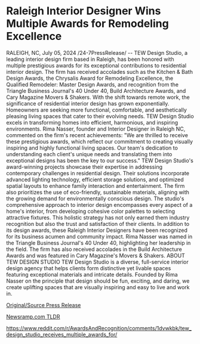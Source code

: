 # Raleigh Interior Designer Wins Multiple Awards for Remodeling Excellence

RALEIGH, NC, July 05, 2024 /24-7PressRelease/ -- TEW Design Studio, a leading interior design firm based in Raleigh, has been honored with multiple prestigious awards for its exceptional contributions to residential interior design. The firm has received accolades such as the Kitchen & Bath Design Awards, the Chrysalis Award for Remodeling Excellence, the Qualified Remodeler: Master Design Awards, and recognition from the Triangle Business Journal's 40 Under 40, Build Architecture Awards, and Cary Magazine Movers & Shakers.  With the shift towards remote work, the significance of residential interior design has grown exponentially. Homeowners are seeking more functional, comfortable, and aesthetically pleasing living spaces that cater to their evolving needs. TEW Design Studio excels in transforming homes into efficient, harmonious, and inspiring environments.  Rima Nasser, founder and Interior Designer in Raleigh NC, commented on the firm's recent achievements: "We are thrilled to receive these prestigious awards, which reflect our commitment to creating visually inspiring and highly functional living spaces. Our team's dedication to understanding each client's unique needs and translating them into exceptional designs has been the key to our success."  TEW Design Studio's award-winning projects showcase their expertise in addressing contemporary challenges in residential design. Their solutions incorporate advanced lighting technology, efficient storage solutions, and optimized spatial layouts to enhance family interaction and entertainment. The firm also prioritizes the use of eco-friendly, sustainable materials, aligning with the growing demand for environmentally conscious design.  The studio's comprehensive approach to interior design encompasses every aspect of a home's interior, from developing cohesive color palettes to selecting attractive fixtures. This holistic strategy has not only earned them industry recognition but also the trust and satisfaction of their clients.  In addition to its design awards, these Raleigh Interior Designers have been recognized for its business acumen and community impact. Rima Nasser was named in the Triangle Business Journal's 40 Under 40, highlighting her leadership in the field. The firm has also received accolades in the Build Architecture Awards and was featured in Cary Magazine's Movers & Shakers.  ABOUT TEW DESIGN STUDIO  TEW Design Studio is a diverse, full-service interior design agency that helps clients form distinctive yet livable spaces featuring exceptional materials and intricate details. Founded by Rima Nasser on the principle that design should be fun, exciting, and daring, we create uplifting spaces that are visually inspiring and easy to live and work in. 

[Original/Source Press Release](https://www.24-7pressrelease.com/press-release/512284/raleigh-interior-designer-wins-multiple-awards-for-remodeling-excellence)
                    

[Newsramp.com TLDR](None) 

https://www.reddit.com/r/AwardsAndRecognition/comments/1dvwkbk/tew_design_studio_receives_multiple_awards_for/